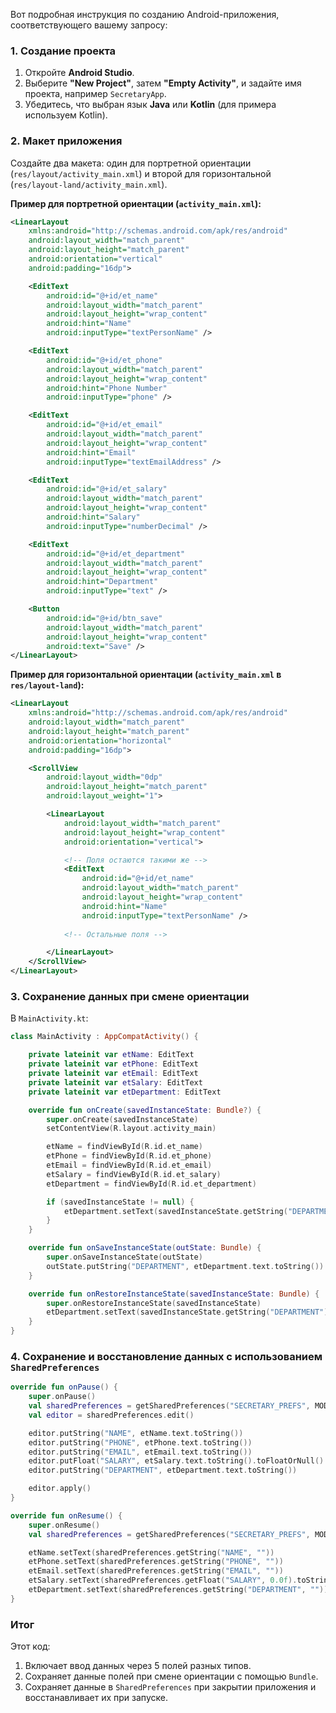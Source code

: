 Вот подробная инструкция по созданию Android-приложения, соответствующего вашему запросу:

### 1. Создание проекта
1. Откройте **Android Studio**.
2. Выберите **"New Project"**, затем **"Empty Activity"**, и задайте имя проекта, например `SecretaryApp`.
3. Убедитесь, что выбран язык **Java** или **Kotlin** (для примера используем Kotlin).

### 2. Макет приложения
Создайте два макета: один для портретной ориентации (`res/layout/activity_main.xml`) и второй для горизонтальной (`res/layout-land/activity_main.xml`).

**Пример для портретной ориентации (`activity_main.xml`):**
```xml
<LinearLayout
    xmlns:android="http://schemas.android.com/apk/res/android"
    android:layout_width="match_parent"
    android:layout_height="match_parent"
    android:orientation="vertical"
    android:padding="16dp">

    <EditText
        android:id="@+id/et_name"
        android:layout_width="match_parent"
        android:layout_height="wrap_content"
        android:hint="Name"
        android:inputType="textPersonName" />

    <EditText
        android:id="@+id/et_phone"
        android:layout_width="match_parent"
        android:layout_height="wrap_content"
        android:hint="Phone Number"
        android:inputType="phone" />

    <EditText
        android:id="@+id/et_email"
        android:layout_width="match_parent"
        android:layout_height="wrap_content"
        android:hint="Email"
        android:inputType="textEmailAddress" />

    <EditText
        android:id="@+id/et_salary"
        android:layout_width="match_parent"
        android:layout_height="wrap_content"
        android:hint="Salary"
        android:inputType="numberDecimal" />

    <EditText
        android:id="@+id/et_department"
        android:layout_width="match_parent"
        android:layout_height="wrap_content"
        android:hint="Department"
        android:inputType="text" />

    <Button
        android:id="@+id/btn_save"
        android:layout_width="match_parent"
        android:layout_height="wrap_content"
        android:text="Save" />
</LinearLayout>
```

**Пример для горизонтальной ориентации (`activity_main.xml` в `res/layout-land`):**
```xml
<LinearLayout
    xmlns:android="http://schemas.android.com/apk/res/android"
    android:layout_width="match_parent"
    android:layout_height="match_parent"
    android:orientation="horizontal"
    android:padding="16dp">

    <ScrollView
        android:layout_width="0dp"
        android:layout_height="match_parent"
        android:layout_weight="1">

        <LinearLayout
            android:layout_width="match_parent"
            android:layout_height="wrap_content"
            android:orientation="vertical">

            <!-- Поля остаются такими же -->
            <EditText
                android:id="@+id/et_name"
                android:layout_width="match_parent"
                android:layout_height="wrap_content"
                android:hint="Name"
                android:inputType="textPersonName" />
            
            <!-- Остальные поля -->

        </LinearLayout>
    </ScrollView>
</LinearLayout>
```

### 3. Сохранение данных при смене ориентации
В `MainActivity.kt`:
```kotlin
class MainActivity : AppCompatActivity() {

    private lateinit var etName: EditText
    private lateinit var etPhone: EditText
    private lateinit var etEmail: EditText
    private lateinit var etSalary: EditText
    private lateinit var etDepartment: EditText

    override fun onCreate(savedInstanceState: Bundle?) {
        super.onCreate(savedInstanceState)
        setContentView(R.layout.activity_main)

        etName = findViewById(R.id.et_name)
        etPhone = findViewById(R.id.et_phone)
        etEmail = findViewById(R.id.et_email)
        etSalary = findViewById(R.id.et_salary)
        etDepartment = findViewById(R.id.et_department)

        if (savedInstanceState != null) {
            etDepartment.setText(savedInstanceState.getString("DEPARTMENT"))
        }
    }

    override fun onSaveInstanceState(outState: Bundle) {
        super.onSaveInstanceState(outState)
        outState.putString("DEPARTMENT", etDepartment.text.toString())
    }

    override fun onRestoreInstanceState(savedInstanceState: Bundle) {
        super.onRestoreInstanceState(savedInstanceState)
        etDepartment.setText(savedInstanceState.getString("DEPARTMENT"))
    }
}
```

### 4. Сохранение и восстановление данных с использованием `SharedPreferences`
```kotlin
override fun onPause() {
    super.onPause()
    val sharedPreferences = getSharedPreferences("SECRETARY_PREFS", MODE_PRIVATE)
    val editor = sharedPreferences.edit()

    editor.putString("NAME", etName.text.toString())
    editor.putString("PHONE", etPhone.text.toString())
    editor.putString("EMAIL", etEmail.text.toString())
    editor.putFloat("SALARY", etSalary.text.toString().toFloatOrNull() ?: 0.0f)
    editor.putString("DEPARTMENT", etDepartment.text.toString())

    editor.apply()
}

override fun onResume() {
    super.onResume()
    val sharedPreferences = getSharedPreferences("SECRETARY_PREFS", MODE_PRIVATE)

    etName.setText(sharedPreferences.getString("NAME", ""))
    etPhone.setText(sharedPreferences.getString("PHONE", ""))
    etEmail.setText(sharedPreferences.getString("EMAIL", ""))
    etSalary.setText(sharedPreferences.getFloat("SALARY", 0.0f).toString())
    etDepartment.setText(sharedPreferences.getString("DEPARTMENT", ""))
}
```

### Итог
Этот код:
1. Включает ввод данных через 5 полей разных типов.
2. Сохраняет данные полей при смене ориентации с помощью `Bundle`.
3. Сохраняет данные в `SharedPreferences` при закрытии приложения и восстанавливает их при запуске.
